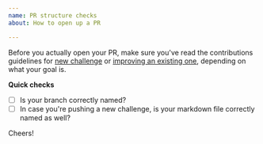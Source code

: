 ```yaml
---
name: PR structure checks
about: How to open up a PR

---
```


Before you actually open your PR, make sure you've read the contributions guidelines for [new challenge](https://github.com/nfilzi/interviews-coding-challenges/blob/master/contribution-guidelines/how-to-contribute-new-challenges.md) or [improving an existing one](https://github.com/nfilzi/interviews-coding-challenges/blob/master/contribution-guidelines/how-to-contribute-to-existing-challenges.md), depending on what your goal is.

**Quick checks**
- [ ] Is your branch correctly named?
- [ ] In case you're pushing a new challenge, is your markdown file correctly named as well?

Cheers!
